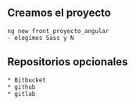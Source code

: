 ## Creamos el proyecto
```
ng new front_proyecto_angular
- elegimos Sass y N
```
## Repositorios opcionales
```
* Bitbucket
* github
* gitlab
```